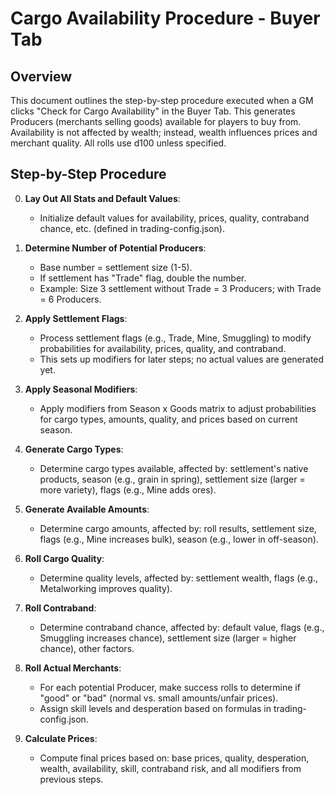 # Cargo Availability Procedure - Buyer Tab

## Overview
This document outlines the step-by-step procedure executed when a GM clicks "Check for Cargo Availability" in the Buyer Tab. This generates Producers (merchants selling goods) available for players to buy from. Availability is not affected by wealth; instead, wealth influences prices and merchant quality. All rolls use d100 unless specified.

## Step-by-Step Procedure

0. **Lay Out All Stats and Default Values**:
   - Initialize default values for availability, prices, quality, contraband chance, etc. (defined in trading-config.json).

1. **Determine Number of Potential Producers**:
   - Base number = settlement size (1-5).
   - If settlement has "Trade" flag, double the number.
   - Example: Size 3 settlement without Trade = 3 Producers; with Trade = 6 Producers.

2. **Apply Settlement Flags**:
   - Process settlement flags (e.g., Trade, Mine, Smuggling) to modify probabilities for availability, prices, quality, and contraband.
   - This sets up modifiers for later steps; no actual values are generated yet.

3. **Apply Seasonal Modifiers**:
   - Apply modifiers from Season x Goods matrix to adjust probabilities for cargo types, amounts, quality, and prices based on current season.

4. **Generate Cargo Types**:
   - Determine cargo types available, affected by: settlement's native products, season (e.g., grain in spring), settlement size (larger = more variety), flags (e.g., Mine adds ores).

5. **Generate Available Amounts**:
   - Determine cargo amounts, affected by: roll results, settlement size, flags (e.g., Mine increases bulk), season (e.g., lower in off-season).

6. **Roll Cargo Quality**:
   - Determine quality levels, affected by: settlement wealth, flags (e.g., Metalworking improves quality).

7. **Roll Contraband**:
   - Determine contraband chance, affected by: default value, flags (e.g., Smuggling increases chance), settlement size (larger = higher chance), other factors.

8. **Roll Actual Merchants**:
   - For each potential Producer, make success rolls to determine if "good" or "bad" (normal vs. small amounts/unfair prices).
   - Assign skill levels and desperation based on formulas in trading-config.json.

9. **Calculate Prices**:
   - Compute final prices based on: base prices, quality, desperation, wealth, availability, skill, contraband risk, and all modifiers from previous steps.